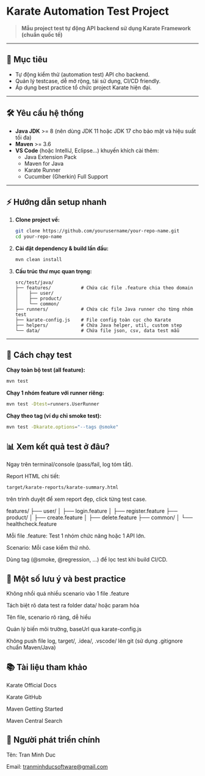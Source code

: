 # Karate Automation Test Project

> **Mẫu project test tự động API backend sử dụng Karate Framework (chuẩn quốc tế)**

---

## 🚀 Mục tiêu

- Tự động kiểm thử (automation test) API cho backend.
- Quản lý testcase, dễ mở rộng, tái sử dụng, CI/CD friendly.
- Áp dụng best practice tổ chức project Karate hiện đại.

---

## 🛠 Yêu cầu hệ thống

- **Java JDK** >= 8 (nên dùng JDK 11 hoặc JDK 17 cho bảo mật và hiệu suất tối đa)
- **Maven** >= 3.6
- **VS Code** (hoặc IntelliJ, Eclipse...) khuyến khích cài thêm:
  - Java Extension Pack
  - Maven for Java
  - Karate Runner
  - Cucumber (Gherkin) Full Support

---

## ⚡️ Hướng dẫn setup nhanh

1. **Clone project về:**
    ```bash
    git clone https://github.com/yourusername/your-repo-name.git
    cd your-repo-name
    ```

2. **Cài đặt dependency & build lần đầu:**
    ```bash
    mvn clean install
    ```

3. **Cấu trúc thư mục quan trọng:**
    ```
    src/test/java/
    ├── features/           # Chứa các file .feature chia theo domain
    │    ├── user/
    │    ├── product/
    │    └── common/
    ├── runners/            # Chứa các file Java runner cho từng nhóm test
    ├── karate-config.js    # File config toàn cục cho Karate
    ├── helpers/            # Chứa Java helper, util, custom step
    └── data/               # Chứa file json, csv, data test mẫu
    ```

---

## 📄 Cách chạy test

**Chạy toàn bộ test (all feature):**
```bash
mvn test
```

**Chạy 1 nhóm feature với runner riêng:**
```bash
mvn test -Dtest=runners.UserRunner
```

**Chạy theo tag (ví dụ chỉ smoke test):**
```bash
mvn test -Dkarate.options="--tags @smoke"
```

## 📊 Xem kết quả test ở đâu?
Ngay trên terminal/console (pass/fail, log tóm tắt).

Report HTML chi tiết:

```bash
target/karate-reports/karate-summary.html
```
trên trình duyệt để xem report đẹp, click từng test case.

features/
├── user/
│   ├── login.feature
│   ├── register.feature
├── product/
│   ├── create.feature
│   ├── delete.feature
├── common/
│   └── healthcheck.feature


Mỗi file .feature: Test 1 nhóm chức năng hoặc 1 API lớn.

Scenario: Mỗi case kiểm thử nhỏ.

Dùng tag (@smoke, @regression, ...) để lọc test khi build CI/CD.

## 🧩 Một số lưu ý và best practice
Không nhồi quá nhiều scenario vào 1 file .feature

Tách biệt rõ data test ra folder data/ hoặc param hóa

Tên file, scenario rõ ràng, dễ hiểu

Quản lý biến môi trường, baseUrl qua karate-config.js

Không push file log, target/, .idea/, .vscode/ lên git (sử dụng .gitignore chuẩn Maven/Java)

## 📚 Tài liệu tham khảo
Karate Official Docs

Karate GitHub

Maven Getting Started

Maven Central Search

## 📌 Người phát triển chính
Tên: Tran Minh Duc

Email: tranminhducsoftware@gmail.com

